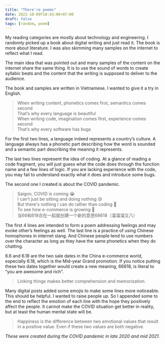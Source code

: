 ```yaml
---
title: "There're poems"
date: 2022-10-09T18:43:06+07:00
draft: false
tags: [random, poem]
---
```


My reading categories are mostly about technology and engineering. I randomly picked up a book about digital writing and just read it. The book is more about literature. I was also skimming many samples on the internet to reflect what I read.

The main idea that was pointed out and many samples of the content on the internet share the same thing. It is to use the sound of words to create syllabic beats and the content that the writing is supposed to deliver to the audience.

The book and samples are written in Vietnamese. I wanted to give it a try in English.

> When writing content, phonetics comes first, semantics comes second\
> That’s why every language is beautiful\
> When writing code, imagination comes first, experience comes second\
> That’s why every software has bugs
>

For the first two lines, a language indeed represents a country’s culture. A language always has a phonetic part describing how the word is sounded and a semantic part describing the meaning it represents.

The last two lines represent the idea of coding. At a glance of reading a code fragment, you will just guess what the code does through the function name and a few lines of logic. If you are lacking experience with the code, you may fail to understand exactly what it does and introduce some bugs.

The second one I created is about the COVID pandemic.

> Saigon, COVID is coming 😭\
> I can’t just be sitting and doing nothing 😢\
> But there's nothing I can do rather than coding 🤣\
> To see how e-commerce is growing 🥳\
> 当66和618合在一起就创建一个新的意思66618（溜溜溜又八）
>

The first 4 lines are intended to form a poem addressing feelings and may evoke other’s feelings as well. The last line is a practice of using Chinese homophones in internet slang. And Chinese people tend to use numbers over the character as long as they have the same phonetics when they do chatting.

6.6 and 6.18 are the two sale dates in the China e-commerce world, especially 6.18, which is the Mid-year Grand promotion. If you notice putting these two dates together would create a new meaning, 66618, is literal to “you are awesome and rich”.

> Linking things makes better comprehension and memorization.
> 

Many digital posts added some emojis to make some lines more noticeable. This should be helpful. I wanted to raise people up. So I appended some to the end to reflect the emotion of each line with the hope they positively affect the people. It cannot make the COVID situation get better in reality, but at least the human mental state will be.

> Happiness is the difference between two emotional values that result in a positive value. Even if these two values are both negative.
>

*These were created during the COVID pandemic in late 2020 and mid 2021.*